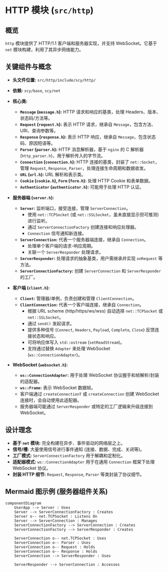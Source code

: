 # HTTP 模块 (`src/http`)

## 概览

`http` 模块提供了 HTTP/1.1 客户端和服务器实现，并支持 WebSocket。它基于 `net` 模块构建，利用了其异步网络能力。

## 关键组件与概念

*   **头文件位置:** `src/http/include/scy/http/`
*   **依赖:** `scy/base`, `scy/net`

*   **核心类:**
    *   **`Message` (`message.h`):** HTTP 请求和响应的基类，处理 Headers、版本、状态码/方法等。
    *   **`Request` (`request.h`):** 表示 HTTP 请求，继承自 `Message`，包含方法、URI、查询参数等。
    *   **`Response` (`response.h`):** 表示 HTTP 响应，继承自 `Message`，包含状态码、原因短语等。
    *   **`Parser` (`parser.h`):** HTTP 消息解析器，基于 `nginx` 的 C 解析器 (`http_parser.h`)，用于解析传入的字节流。
    *   **`Connection` (`connection.h`):** HTTP 连接的基类，封装了 `net::Socket`，管理 `Request`, `Response`, `Parser`，处理连接生命周期和数据收发。
    *   **`URL` (`url.h`):** URL 解析和表示类。
    *   **`Cookie` (`cookie.h`), `Form` (`form.h`):** 处理 HTTP Cookie 和表单数据。
    *   **`Authenticator` (`authenticator.h`):** 可能用于处理 HTTP 认证。

*   **服务器端 (`server.h`):**
    *   **`Server`:** 监听端口，接受连接，管理 `ServerConnection`。
        *   使用 `net::TCPSocket` (或 `net::SSLSocket`，虽未直接显示但可推测) 进行监听。
        *   通过 `ServerConnectionFactory` 创建连接和响应处理器。
        *   `Connection` 信号通知新连接。
    *   **`ServerConnection`:** 代表一个服务器端连接，继承自 `Connection`。
        *   处理单个客户端的请求-响应周期。
        *   关联一个 `ServerResponder` 处理请求。
    *   **`ServerResponder`:** 处理请求的抽象基类，用户需继承并实现 `onRequest` 等方法。
    *   **`ServerConnectionFactory`:** 创建 `ServerConnection` 和 `ServerResponder` 的工厂。

*   **客户端 (`client.h`):**
    *   **`Client`:** 管理器/单例，负责创建和管理 `ClientConnection`。
    *   **`ClientConnection`:** 代表一个客户端连接，继承自 `Connection`。
        *   根据 URL scheme (http/https/ws/wss) 自动选择 `net::TCPSocket` 或 `net::SSLSocket`。
        *   通过 `send()` 发起请求。
        *   提供多种信号 (`Connect`, `Headers`, `Payload`, `Complete`, `Close`) 反馈连接状态和响应。
        *   可将响应体写入 `std::ostream` (`setReadStream`)。
        *   支持通过替换 `Adapter` 来处理 WebSocket (`ws::ConnectionAdapter`)。

*   **WebSocket (`websocket.h`):**
    *   **`ws::ConnectionAdapter`:** 用于处理 WebSocket 协议握手和帧解析/封装的适配器。
    *   **`ws::Frame`:** 表示 WebSocket 数据帧。
    *   客户端通过 `createConnectionT` 或 `createConnection` 创建 WebSocket 连接时，会自动使用此适配器。
    *   服务器端可能通过 `ServerResponder` 或特定的工厂逻辑来升级连接到 WebSocket。

## 设计理念

*   **基于 `net` 模块:** 完全构建在异步、事件驱动的网络层之上。
*   **信号/槽:** 大量使用信号进行事件通知 (连接、数据、完成、关闭等)。
*   **工厂模式:** `ServerConnectionFactory` 用于解耦和定制化。
*   **适配器模式:** `ws::ConnectionAdapter` 用于在通用 `Connection` 框架下处理 WebSocket 协议。
*   **封装 HTTP 细节:** `Request`, `Response`, `Parser` 等类封装了协议细节。

## Mermaid 图示例 (服务器组件关系)

```mermaid
componentDiagram
    UserApp --> Server : Uses
    Server --> ServerConnectionFactory : Creates
    Server o-- net.TCPSocket : Listens On
    Server --> ServerConnection : Manages
    ServerConnectionFactory --> ServerConnection : Creates
    ServerConnectionFactory --> ServerResponder : Creates

    ServerConnection o-- net.TCPSocket : Uses
    ServerConnection o-- Parser : Uses
    ServerConnection o-- Request : Holds
    ServerConnection o-- Response : Holds
    ServerConnection --> ServerResponder : Uses

    ServerResponder --> ServerConnection : Accesses
``` 